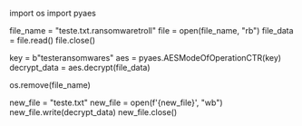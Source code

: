 import os
import pyaes


file_name = "teste.txt.ransomwaretroll"
file = open(file_name, "rb")
file_data = file.read()
file.close()


key = b"testeransomwares"
aes = pyaes.AESModeOfOperationCTR(key)
decrypt_data = aes.decrypt(file_data)


os.remove(file_name)


new_file = "teste.txt"
new_file = open(f'{new_file}', "wb")
new_file.write(decrypt_data)
new_file.close()
